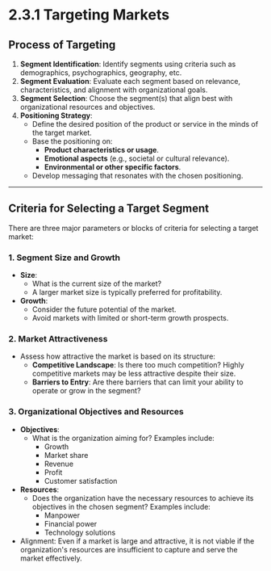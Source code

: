 # 2.3.1 Targeting Markets

## Process of Targeting
1. **Segment Identification**: Identify segments using criteria such as demographics, psychographics, geography, etc.
2. **Segment Evaluation**: Evaluate each segment based on relevance, characteristics, and alignment with organizational goals.
3. **Segment Selection**: Choose the segment(s) that align best with organizational resources and objectives.
4. **Positioning Strategy**:
   - Define the desired position of the product or service in the minds of the target market.
   - Base the positioning on:
     - **Product characteristics or usage**.
     - **Emotional aspects** (e.g., societal or cultural relevance).
     - **Environmental or other specific factors**.
   - Develop messaging that resonates with the chosen positioning.

---

## Criteria for Selecting a Target Segment
There are three major parameters or blocks of criteria for selecting a target market:

### 1. **Segment Size and Growth**
   - **Size**: 
     - What is the current size of the market?
     - A larger market size is typically preferred for profitability.
   - **Growth**: 
     - Consider the future potential of the market.
     - Avoid markets with limited or short-term growth prospects.

### 2. **Market Attractiveness**
   - Assess how attractive the market is based on its structure:
     - **Competitive Landscape**: Is there too much competition? Highly competitive markets may be less attractive despite their size.
     - **Barriers to Entry**: Are there barriers that can limit your ability to operate or grow in the segment?

### 3. **Organizational Objectives and Resources**
   - **Objectives**:
     - What is the organization aiming for? Examples include:
       - Growth
       - Market share
       - Revenue
       - Profit
       - Customer satisfaction
   - **Resources**:
     - Does the organization have the necessary resources to achieve its objectives in the chosen segment? Examples include:
       - Manpower
       - Financial power
       - Technology solutions
   - Alignment: Even if a market is large and attractive, it is not viable if the organization's resources are insufficient to capture and serve the market effectively.
